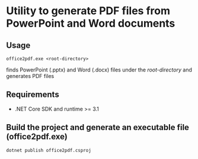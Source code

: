 # Utility to generate PDF files from PowerPoint and Word documents

## Usage
```
office2pdf.exe <root-directory>
```

finds PowerPoint (.pptx) and Word (.docx) files under the _root-directory_ and generates PDF files

## Requirements
- .NET Core SDK and runtime >= 3.1

## Build the project and generate an executable file (office2pdf.exe)
```
dotnet publish office2pdf.csproj
```